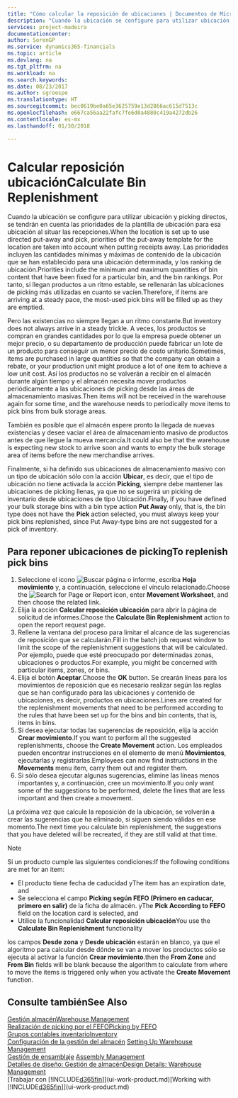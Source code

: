 ```yaml
---
title: "Cómo calcular la reposición de ubicaciones | Documentos de Microsoft"
description: "Cuando la ubicación se configure para utilizar ubicación y picking directos, se tendrán en cuenta las prioridades de la plantilla de ubicación para esa ubicación al situar las recepciones."
services: project-madeira
documentationcenter: 
author: SorenGP
ms.service: dynamics365-financials
ms.topic: article
ms.devlang: na
ms.tgt_pltfrm: na
ms.workload: na
ms.search.keywords: 
ms.date: 08/23/2017
ms.author: sgroespe
ms.translationtype: HT
ms.sourcegitcommit: bec0619be0a65e3625759e13d2866ac615d7513c
ms.openlocfilehash: e667ca56aa22fafc7fe6d0a4880c419a4272db26
ms.contentlocale: es-mx
ms.lasthandoff: 01/30/2018

---
```

# <a name="calculate-bin-replenishment"></a><span data-ttu-id="23696-103">Calcular reposición ubicación</span><span class="sxs-lookup"><span data-stu-id="23696-103">Calculate Bin Replenishment</span></span>
<span data-ttu-id="23696-104">Cuando la ubicación se configure para utilizar ubicación y picking directos, se tendrán en cuenta las prioridades de la plantilla de ubicación para esa ubicación al situar las recepciones.</span><span class="sxs-lookup"><span data-stu-id="23696-104">When the location is set up to use directed put-away and pick, priorities of the put-away template for the location are taken into account when putting receipts away.</span></span> <span data-ttu-id="23696-105">Las prioridades incluyen las cantidades mínimas y máximas de contenido de la ubicación que se han establecido para una ubicación determinada, y los ranking de ubicación.</span><span class="sxs-lookup"><span data-stu-id="23696-105">Priorities include the minimum and maximum quantities of bin content that have been fixed for a particular bin, and the bin rankings.</span></span> <span data-ttu-id="23696-106">Por tanto, si llegan productos a un ritmo estable, se rellenarán las ubicaciones de picking más utilizadas en cuanto se vacíen.</span><span class="sxs-lookup"><span data-stu-id="23696-106">Therefore, if items are arriving at a steady pace, the most-used pick bins will be filled up as they are emptied.</span></span>  

<span data-ttu-id="23696-107">Pero las existencias no siempre llegan a un ritmo constante.</span><span class="sxs-lookup"><span data-stu-id="23696-107">But inventory does not always arrive in a steady trickle.</span></span> <span data-ttu-id="23696-108">A veces, los productos se compran en grandes cantidades por lo que la empresa puede obtener un mejor precio, o su departamento de producción puede fabricar un lote de un producto para conseguir un menor precio de costo unitario.</span><span class="sxs-lookup"><span data-stu-id="23696-108">Sometimes, items are purchased in large quantities so that the company can obtain a rebate, or your production unit might produce a lot of one item to achieve a low unit cost.</span></span> <span data-ttu-id="23696-109">Así los productos no se volverán a recibir en el almacén durante algún tiempo y el almacén necesita mover productos periódicamente a las ubicaciones de picking desde las áreas de almacenamiento masivas.</span><span class="sxs-lookup"><span data-stu-id="23696-109">Then items will not be received in the warehouse again for some time, and the warehouse needs to periodically move items to pick bins from bulk storage areas.</span></span>  

<span data-ttu-id="23696-110">También es posible que el almacén espere pronto la llegada de nuevas existencias y desee vaciar el área de almacenamiento masivo de productos antes de que llegue la mueva mercancía.</span><span class="sxs-lookup"><span data-stu-id="23696-110">It could also be that the warehouse is expecting new stock to arrive soon and wants to empty the bulk storage area of items before the new merchandise arrives.</span></span>  

<span data-ttu-id="23696-111">Finalmente, si ha definido sus ubicaciones de almacenamiento masivo con un tipo de ubicación sólo con la acción **Ubicar**, es decir, que el tipo de ubicación no tiene activada la acción **Picking**, siempre debe mantener las ubicaciones de picking llenas, ya que no se sugerirá un picking de inventario desde ubicaciones de tipo Ubicación.</span><span class="sxs-lookup"><span data-stu-id="23696-111">Finally, if you have defined your bulk storage bins with a bin type action **Put Away** only, that is, the bin type does not have the **Pick** action selected, you must always keep your pick bins replenished, since Put Away-type bins are not suggested for a pick of inventory.</span></span>  

## <a name="to-replenish-pick-bins"></a><span data-ttu-id="23696-112">Para reponer ubicaciones de picking</span><span class="sxs-lookup"><span data-stu-id="23696-112">To replenish pick bins</span></span>  
1.  <span data-ttu-id="23696-113">Seleccione el icono ![Buscar página o informe](media/ui-search/search_small.png "icono Buscar página o informe"), escriba **Hoja movimiento** y, a continuación, seleccione el vínculo relacionado.</span><span class="sxs-lookup"><span data-stu-id="23696-113">Choose the ![Search for Page or Report](media/ui-search/search_small.png "Search for Page or Report icon") icon, enter **Movement Worksheet**, and then choose the related link.</span></span>  
2.  <span data-ttu-id="23696-114">Elija la acción **Calcular reposición ubicación** para abrir la página de solicitud de informes.</span><span class="sxs-lookup"><span data-stu-id="23696-114">Choose the **Calculate Bin Replenishment** action to open the report request page.</span></span>  
3.  <span data-ttu-id="23696-115">Rellene la ventana del proceso para limitar el alcance de las sugerencias de reposición que se calcularán.</span><span class="sxs-lookup"><span data-stu-id="23696-115">Fill in the batch job request window to limit the scope of the replenishment suggestions that will be calculated.</span></span> <span data-ttu-id="23696-116">Por ejemplo, puede que esté preocupado por determinadas zonas, ubicaciones o productos.</span><span class="sxs-lookup"><span data-stu-id="23696-116">For example, you might be concerned with particular items, zones, or bins.</span></span>  
4.  <span data-ttu-id="23696-117">Elija el botón **Aceptar**.</span><span class="sxs-lookup"><span data-stu-id="23696-117">Choose the **OK** button.</span></span> <span data-ttu-id="23696-118">Se crearán líneas para los movimientos de reposición que es necesario realizar según las reglas que se han configurado para las ubicaciones y contenido de ubicaciones, es decir, productos en ubicaciones.</span><span class="sxs-lookup"><span data-stu-id="23696-118">Lines are created for the replenishment movements that need to be performed according to the rules that have been set up for the bins and bin contents, that is, items in bins.</span></span>  
5.  <span data-ttu-id="23696-119">Si desea ejecutar todas las sugerencias de reposición, elija la acción **Crear movimiento**.</span><span class="sxs-lookup"><span data-stu-id="23696-119">If you want to perform all the suggested replenishments, choose the **Create Movement** action.</span></span> <span data-ttu-id="23696-120">Los empleados pueden encontrar instrucciones en el elemento de menú **Movimientos**, ejecutarlas y registrarlas.</span><span class="sxs-lookup"><span data-stu-id="23696-120">Employees can now find instructions in the **Movements** menu item, carry them out and register them.</span></span>  
6.  <span data-ttu-id="23696-121">Si sólo desea ejecutar algunas sugerencias, elimine las líneas menos importantes y, a continuación, cree un movimiento.</span><span class="sxs-lookup"><span data-stu-id="23696-121">If you only want some of the suggestions to be performed, delete the lines that are less important and then create a movement.</span></span>  

<span data-ttu-id="23696-122">La próxima vez que calcule la reposición de la ubicación, se volverán a crear las sugerencias que ha eliminado, si siguen siendo válidas en ese momento.</span><span class="sxs-lookup"><span data-stu-id="23696-122">The next time you calculate bin replenishment, the suggestions that you have deleted will be recreated, if they are still valid at that time.</span></span>  

> [!NOTE]  
>  <span data-ttu-id="23696-123">Si un producto cumple las siguientes condiciones:</span><span class="sxs-lookup"><span data-stu-id="23696-123">If the following conditions are met for an item:</span></span>  
>   
>  -   <span data-ttu-id="23696-124">El producto tiene fecha de caducidad y</span><span class="sxs-lookup"><span data-stu-id="23696-124">The item has an expiration date, and</span></span>  
> -   <span data-ttu-id="23696-125">Se selecciona el campo **Picking según FEFO (Primero en caducar, primero en salir)** de la ficha de almacén. y</span><span class="sxs-lookup"><span data-stu-id="23696-125">The **Pick According to FEFO** field on the location card is selected, and</span></span>  
> -   <span data-ttu-id="23696-126">Utilice la funcionalidad **Calcular reposición ubicación**</span><span class="sxs-lookup"><span data-stu-id="23696-126">You use the **Calculate Bin Replenishment** functionality</span></span>  
>   
>  <span data-ttu-id="23696-127">los campos **Desde zona** y **Desde ubicación** estarán en blanco, ya que el algoritmo para calcular desde dónde se van a mover los productos sólo se ejecuta al activar la función **Crear movimiento**.</span><span class="sxs-lookup"><span data-stu-id="23696-127">then the **From Zone** and **From Bin** fields will be blank because the algorithm to calculate from where to move the items is triggered only when you activate the **Create Movement** function.</span></span>  

## <a name="see-also"></a><span data-ttu-id="23696-128">Consulte también</span><span class="sxs-lookup"><span data-stu-id="23696-128">See Also</span></span>  
[<span data-ttu-id="23696-129">Gestión almacén</span><span class="sxs-lookup"><span data-stu-id="23696-129">Warehouse Management</span></span>](warehouse-manage-warehouse.md)  
[<span data-ttu-id="23696-130">Realización de picking por el FEFO</span><span class="sxs-lookup"><span data-stu-id="23696-130">Picking by FEFO</span></span>](warehouse-picking-by-fefo.md)  
[<span data-ttu-id="23696-131">Grupos contables inventario</span><span class="sxs-lookup"><span data-stu-id="23696-131">Inventory</span></span>](inventory-manage-inventory.md)  
<span data-ttu-id="23696-132">[Configuración de la gestión del almacén](warehouse-setup-warehouse.md)   </span><span class="sxs-lookup"><span data-stu-id="23696-132">[Setting Up Warehouse Management](warehouse-setup-warehouse.md)   </span></span>  
<span data-ttu-id="23696-133">[Gestión de ensamblaje](assembly-assemble-items.md)  </span><span class="sxs-lookup"><span data-stu-id="23696-133">[Assembly Management](assembly-assemble-items.md)  </span></span>  
[<span data-ttu-id="23696-134">Detalles de diseño: Gestión de almacén</span><span class="sxs-lookup"><span data-stu-id="23696-134">Design Details: Warehouse Management</span></span>](design-details-warehouse-management.md)  
<span data-ttu-id="23696-135">[Trabajar con [!INCLUDE[d365fin](includes/d365fin_md.md)]](ui-work-product.md)</span><span class="sxs-lookup"><span data-stu-id="23696-135">[Working with [!INCLUDE[d365fin](includes/d365fin_md.md)]](ui-work-product.md)</span></span>

